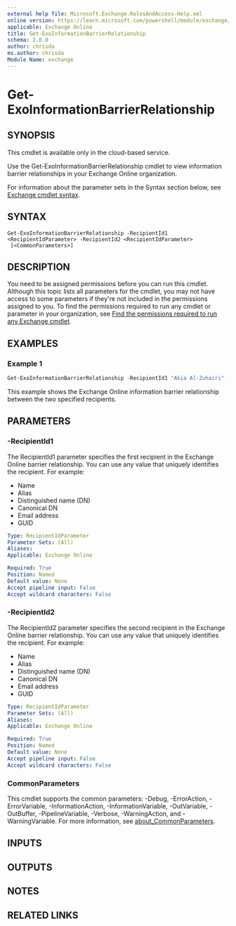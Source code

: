 ```yaml
---
external help file: Microsoft.Exchange.RolesAndAccess-Help.xml
online version: https://learn.microsoft.com/powershell/module/exchange/get-exoinformationbarrierrelationship
applicable: Exchange Online
title: Get-ExoInformationBarrierRelationship
schema: 2.0.0
author: chrisda
ms.author: chrisda
Module Name: exchange
---
```


# Get-ExoInformationBarrierRelationship

## SYNOPSIS
This cmdlet is available only in the cloud-based service.

Use the Get-ExoInformationBarrierRelationship cmdlet to view information barrier relationships in your Exchange Online organization.

For information about the parameter sets in the Syntax section below, see [Exchange cmdlet syntax](https://learn.microsoft.com/powershell/exchange/exchange-cmdlet-syntax).

## SYNTAX

```
Get-ExoInformationBarrierRelationship -RecipientId1 <RecipientIdParameter> -RecipientId2 <RecipientIdParameter>
 [<CommonParameters>]
```

## DESCRIPTION
You need to be assigned permissions before you can run this cmdlet. Although this topic lists all parameters for the cmdlet, you may not have access to some parameters if they're not included in the permissions assigned to you. To find the permissions required to run any cmdlet or parameter in your organization, see [Find the permissions required to run any Exchange cmdlet](https://learn.microsoft.com/powershell/exchange/find-exchange-cmdlet-permissions).

## EXAMPLES

### Example 1
```powershell
Get-ExoInformationBarrierRelationship -RecipientId1 "Akia Al-Zuhairi" -RecipientId2 "Gabriela Laureano"
```

This example shows the Exchange Online information barrier relationship between the two specified recipients.

## PARAMETERS

### -RecipientId1
The RecipientId1 parameter specifies the first recipient in the Exchange Online barrier relationship. You can use any value that uniquely identifies the recipient. For example:

- Name
- Alias
- Distinguished name (DN)
- Canonical DN
- Email address
- GUID

```yaml
Type: RecipientIdParameter
Parameter Sets: (All)
Aliases:
Applicable: Exchange Online

Required: True
Position: Named
Default value: None
Accept pipeline input: False
Accept wildcard characters: False
```

### -RecipientId2
The RecipientId2 parameter specifies the second recipient in the Exchange Online barrier relationship. You can use any value that uniquely identifies the recipient. For example:

- Name
- Alias
- Distinguished name (DN)
- Canonical DN
- Email address
- GUID

```yaml
Type: RecipientIdParameter
Parameter Sets: (All)
Aliases:
Applicable: Exchange Online

Required: True
Position: Named
Default value: None
Accept pipeline input: False
Accept wildcard characters: False
```

### CommonParameters
This cmdlet supports the common parameters: -Debug, -ErrorAction, -ErrorVariable, -InformationAction, -InformationVariable, -OutVariable, -OutBuffer, -PipelineVariable, -Verbose, -WarningAction, and -WarningVariable. For more information, see [about_CommonParameters](https://go.microsoft.com/fwlink/p/?LinkID=113216).

## INPUTS

## OUTPUTS

## NOTES

## RELATED LINKS
